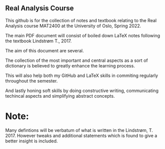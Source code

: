 ## Real Analysis Course

This github is for the collection of notes and textbook relating to the Real Analysis course MAT2400 at the University of Oslo, Spring 2022. 

The main PDF document will consist of boiled down LaTeX notes following the textbook Lindstrøm T., 2017.

The aim of this document are several. 

The collection of the most important and central aspects as a sort of dictionary is believed to greatly enhance the learning process. 

This will also help both my GitHub and LaTeX skills in commiting regularly throughout the semester.

And lastly honing soft skills by doing constructive writing, communicating techincal aspects and simplifying abstract concepts.

# Note:
Many defintions will be verbatum of what is written in the Lindstrøm, T. 2017. However tweaks and additional statements which is found to give a better insight is included. 

